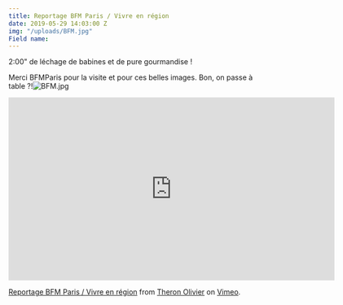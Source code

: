 ```yaml
---
title: Reportage BFM Paris / Vivre en région
date: 2019-05-29 14:03:00 Z
img: "/uploads/BFM.jpg"
Field name: 
---
```


2:00" de léchage de babines et de pure gourmandise !

Merci BFMParis pour la visite et pour ces belles images.
Bon, on passe à table ?!![BFM.jpg](/uploads/BFM.jpg)

<iframe src="https://player.vimeo.com/video/339111445" width="640" height="360" frameborder="0" allow="autoplay; fullscreen" allowfullscreen></iframe>
<p><a href="https://vimeo.com/339111445">Reportage BFM Paris / Vivre en r&eacute;gion</a> from <a href="https://vimeo.com/user99088326">Theron Olivier</a> on <a href="https://vimeo.com">Vimeo</a>.</p>
